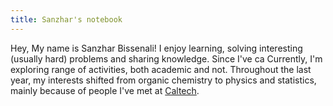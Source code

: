 ```yaml
---
title: Sanzhar's notebook
---
```

Hey, My name is Sanzhar Bissenali! I enjoy learning, solving interesting (usually hard) problems and sharing knowledge. Since I've ca
Currently, I'm exploring range of activities, both academic and not. 
Throughout the last year, my interests shifted from organic chemistry to physics and statistics, mainly because of people I've met at [Caltech](https://www.caltech.edu).